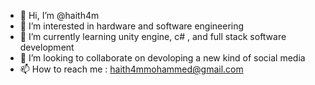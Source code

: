 - 👋 Hi, I’m @haith4m
- 👀 I’m interested in hardware and software engineering
- 🌱 I’m currently learning unity engine, c# , and full stack software development
- 💞️ I’m looking to collaborate on devoloping a new kind of social media
- 📫 How to reach me : haith4mmohammed@gmail.com

<!---
haith4m/haith4m is a ✨ special ✨ repository because its `README.md` (this file) appears on your GitHub profile.
You can click the Preview link to take a look at your changes.
--->
